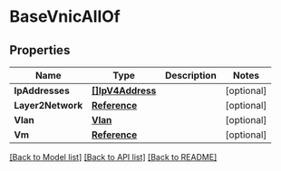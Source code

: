 # BaseVnicAllOf

## Properties

Name | Type | Description | Notes
------------ | ------------- | ------------- | -------------
**IpAddresses** | [**[]IpV4Address**](IpV4Address.md) |  | [optional] 
**Layer2Network** | [**Reference**](Reference.md) |  | [optional] 
**Vlan** | [**Vlan**](Vlan.md) |  | [optional] 
**Vm** | [**Reference**](Reference.md) |  | [optional] 

[[Back to Model list]](../README.md#documentation-for-models) [[Back to API list]](../README.md#documentation-for-api-endpoints) [[Back to README]](../README.md)



